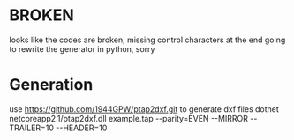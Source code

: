 # BROKEN
looks like the codes are broken, missing control characters at the end
going to rewrite the generator in python, sorry

# Generation
use https://github.com/1944GPW/ptap2dxf.git to generate dxf files
dotnet netcoreapp2.1/ptap2dxf.dll example.tap --parity=EVEN --MIRROR --TRAILER=10 --HEADER=10
